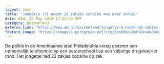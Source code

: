 ```yaml
---
layout: post
title: "Jongetje (5) neemt 22 zakjes cocaïne mee naar school"
date: Wed, 15 May 2019 17:23:33 GMT
category: buitenland
externe_link: "https://www.ad.nl/buitenland/jongetje-5-neemt-22-zakjes-cocaine-mee-naar-school~a428c6cc/"
feature_image: "https://images1.persgroep.net/rcs/dcnXVepLDxH4Dex4ad6cg_X2ANs/diocontent/71407831/_fitwidth/400/?appId=21791a8992982cd8da851550a453bd7f&quality=0.7"
---
```


De politie in de Amerikaanse stad Philadelphia kreeg gisteren een opmerkelijk telefoontje: op een peuterschool liep een vijfjarige drugskoerier rond. Het jongetje had 22 zakjes cocaïne op zak.
